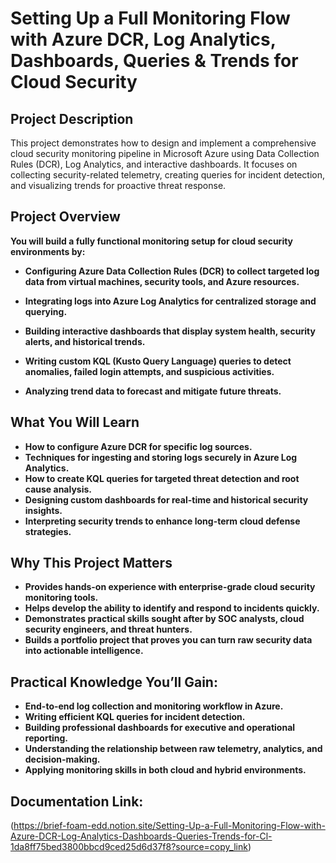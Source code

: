 <h1>Setting Up a Full Monitoring Flow with Azure DCR, Log Analytics, Dashboards, Queries & Trends for Cloud Security</h1>


<h2>Project Description</h2>
This project demonstrates how to design and implement a comprehensive cloud security monitoring pipeline in Microsoft Azure using Data Collection Rules (DCR), Log Analytics, and interactive dashboards. It focuses on collecting security-related telemetry, creating queries for incident detection, and visualizing trends for proactive threat response.


<h2>Project Overview</h2>

<b>You will build a fully functional monitoring setup for cloud security environments by:</b> 

- <b>Configuring Azure Data Collection Rules (DCR) to collect targeted log data from virtual machines, security tools, and Azure resources.</b>

- <b>Integrating logs into Azure Log Analytics for centralized storage and querying.</b>

- <b>Building interactive dashboards that display system health, security alerts, and historical trends.</b>

- <b>Writing custom KQL (Kusto Query Language) queries to detect anomalies, failed login attempts, and suspicious activities.</b>

- <b>Analyzing trend data to forecast and mitigate future threats.</b>


<h2>What You Will Learn</h2>

- <b>How to configure Azure DCR for specific log sources.</b>
- <b>Techniques for ingesting and storing logs securely in Azure Log Analytics.</b>
- <b>How to create KQL queries for targeted threat detection and root cause analysis.</b>
- <b>Designing custom dashboards for real-time and historical security insights.</b>
- <b>Interpreting security trends to enhance long-term cloud defense strategies.</b>


<h2>Why This Project Matters</h2>

- <b>Provides hands-on experience with enterprise-grade cloud security monitoring tools.</b>
- <b>Helps develop the ability to identify and respond to incidents quickly.</b>
- <b>Demonstrates practical skills sought after by SOC analysts, cloud security engineers, and threat hunters.</b>
- <b>Builds a portfolio project that proves you can turn raw security data into actionable intelligence.</b>


<h2>Practical Knowledge You’ll Gain:</h2>

- <b>End-to-end log collection and monitoring workflow in Azure.</b>
- <b>Writing efficient KQL queries for incident detection.</b>
- <b>Building professional dashboards for executive and operational reporting.</b>
- <b>Understanding the relationship between raw telemetry, analytics, and decision-making.</b>
- <b>Applying monitoring skills in both cloud and hybrid environments.</b>



<h2>Documentation Link:</h2>

(https://brief-foam-edd.notion.site/Setting-Up-a-Full-Monitoring-Flow-with-Azure-DCR-Log-Analytics-Dashboards-Queries-Trends-for-Cl-1da8ff75bed3800bbcd9ced25d6d37f8?source=copy_link)


<!--
 ```diff
- text in red
+ text in green
! text in orange
# text in gray
@@ text in purple (and bold)@@
```
--!>
